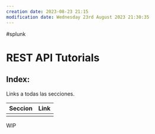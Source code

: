 ```yaml
---
creation date: 2023-08-23 21:15
modification date: Wednesday 23rd August 2023 21:30:35
---
```


#splunk 
# REST API Tutorials

## Index:

Links a todas las secciones.

| Seccion | Link |
| ------- | ---- |
|         |      |

WIP